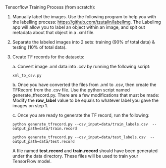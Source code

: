 Tensorflow Training Process (from scratch):
1.	Manually label the images. Use the following program to help you with the labelling process: https://github.com/tzutalin/labelImg. The LabelImg app will allow you to label an object within an image, and spit out metadata about that object in a .xml file. 
2.	Separate the labeled images into 2 sets: training (90% of total data) & testing (10% of total data).
3.	Create TF records for the datasets:
    
    a.	Convert image .xml data into .csv by running the following script:
        
        xml_to_csv.py
    
    b.	Once you have converted the files from .xml to .csv, then create the TFRecord from the .csv file. Use the python script named generate_tfrecord.py. There are a few modifications that must be made: Modify the **row_label** value to be  equals to whatever label you gave the images on step 1. 

    c. Once you are ready to generate the TF record, run the following:
        
        python generate_tfrecord.py --csv_input=data/train_labels.csv  --output_path=data/train.record
        
        python generate_tfrecord.py --csv_input=data/test_labels.csv  --output_path=data/test.record
        
    A file named **test.record** and **train.record** should have been generated under the data directory. These files will be used to train your TensorFlow model. 
